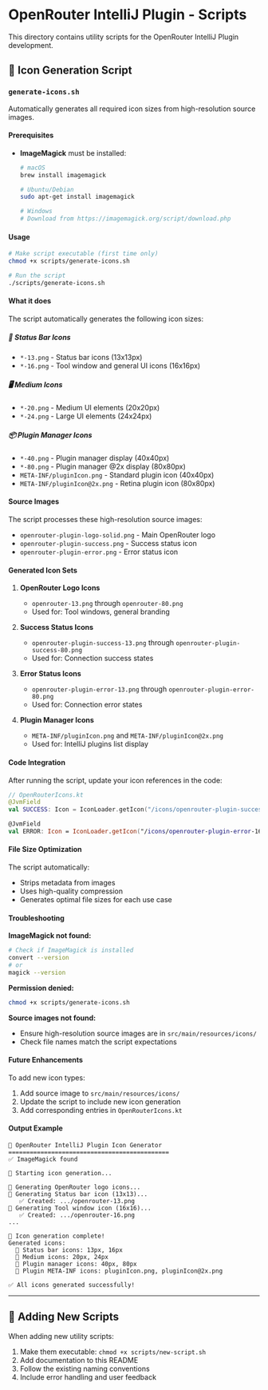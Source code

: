 # OpenRouter IntelliJ Plugin - Scripts

This directory contains utility scripts for the OpenRouter IntelliJ Plugin development.

## 🎨 Icon Generation Script

### `generate-icons.sh`

Automatically generates all required icon sizes from high-resolution source images.

#### Prerequisites

- **ImageMagick** must be installed:
  ```bash
  # macOS
  brew install imagemagick
  
  # Ubuntu/Debian
  sudo apt-get install imagemagick
  
  # Windows
  # Download from https://imagemagick.org/script/download.php
  ```

#### Usage

```bash
# Make script executable (first time only)
chmod +x scripts/generate-icons.sh

# Run the script
./scripts/generate-icons.sh
```

#### What it does

The script automatically generates the following icon sizes:

##### 📱 Status Bar Icons
- `*-13.png` - Status bar icons (13x13px)
- `*-16.png` - Tool window and general UI icons (16x16px)

##### 🖥️ Medium Icons  
- `*-20.png` - Medium UI elements (20x20px)
- `*-24.png` - Large UI elements (24x24px)

##### 📦 Plugin Manager Icons
- `*-40.png` - Plugin manager display (40x40px)
- `*-80.png` - Plugin manager @2x display (80x80px)
- `META-INF/pluginIcon.png` - Standard plugin icon (40x40px)
- `META-INF/pluginIcon@2x.png` - Retina plugin icon (80x80px)

#### Source Images

The script processes these high-resolution source images:

- `openrouter-plugin-logo-solid.png` - Main OpenRouter logo
- `openrouter-plugin-success.png` - Success status icon
- `openrouter-plugin-error.png` - Error status icon

#### Generated Icon Sets

1. **OpenRouter Logo Icons**
   - `openrouter-13.png` through `openrouter-80.png`
   - Used for: Tool windows, general branding

2. **Success Status Icons**
   - `openrouter-plugin-success-13.png` through `openrouter-plugin-success-80.png`
   - Used for: Connection success states

3. **Error Status Icons**
   - `openrouter-plugin-error-13.png` through `openrouter-plugin-error-80.png`
   - Used for: Connection error states

4. **Plugin Manager Icons**
   - `META-INF/pluginIcon.png` and `META-INF/pluginIcon@2x.png`
   - Used for: IntelliJ plugins list display

#### Code Integration

After running the script, update your icon references in the code:

```kotlin
// OpenRouterIcons.kt
@JvmField
val SUCCESS: Icon = IconLoader.getIcon("/icons/openrouter-plugin-success-16.png", OpenRouterIcons::class.java)

@JvmField  
val ERROR: Icon = IconLoader.getIcon("/icons/openrouter-plugin-error-16.png", OpenRouterIcons::class.java)
```

#### File Size Optimization

The script automatically:
- Strips metadata from images
- Uses high-quality compression
- Generates optimal file sizes for each use case

#### Troubleshooting

**ImageMagick not found:**
```bash
# Check if ImageMagick is installed
convert --version
# or
magick --version
```

**Permission denied:**
```bash
chmod +x scripts/generate-icons.sh
```

**Source images not found:**
- Ensure high-resolution source images are in `src/main/resources/icons/`
- Check file names match the script expectations

#### Future Enhancements

To add new icon types:

1. Add source image to `src/main/resources/icons/`
2. Update the script to include new icon generation
3. Add corresponding entries in `OpenRouterIcons.kt`

#### Output Example

```
🎨 OpenRouter IntelliJ Plugin Icon Generator
=============================================
✅ ImageMagick found

🚀 Starting icon generation...

🔄 Generating OpenRouter logo icons...
📐 Generating Status bar icon (13x13)...
   ✅ Created: .../openrouter-13.png
📐 Generating Tool window icon (16x16)...
   ✅ Created: .../openrouter-16.png
...

🎉 Icon generation complete!
Generated icons:
  📁 Status bar icons: 13px, 16px
  📁 Medium icons: 20px, 24px
  📁 Plugin manager icons: 40px, 80px
  📁 Plugin META-INF icons: pluginIcon.png, pluginIcon@2x.png

✅ All icons generated successfully!
```

---

## 📝 Adding New Scripts

When adding new utility scripts:

1. Make them executable: `chmod +x scripts/new-script.sh`
2. Add documentation to this README
3. Follow the existing naming conventions
4. Include error handling and user feedback
